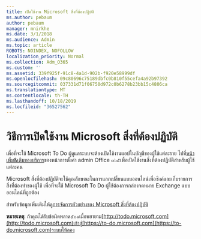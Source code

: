 ```yaml
---
title: เปิดใช้งาน Microsoft สิ่งที่ต้องปฏิบัติ
ms.author: pebaum
author: pebaum
manager: mnirkhe
ms.date: 3/1/2018
ms.audience: Admin
ms.topic: article
ROBOTS: NOINDEX, NOFOLLOW
localization_priority: Normal
ms.collection: Adm_O365
ms.custom: ''
ms.assetid: 339f925f-91c8-4a1d-902b-f920e58999df
ms.openlocfilehash: 09c80696c75189dbfc0b810f55cefa4a92b97392
ms.sourcegitcommit: 037331d71f06750d972c0b6278b23bb15c4806ca
ms.translationtype: MT
ms.contentlocale: th-TH
ms.lasthandoff: 10/18/2019
ms.locfileid: "36527562"
---
```

# <a name="how-to-enable-microsoft-to-do"></a>วิธีการเปิดใช้งาน Microsoft สิ่งที่ต้องปฏิบัติ

เพื่อที่จะใช้ Microsoft To Do ผู้ดูแลระบบจะต้องเปิดใช้งานแอปในบัญชีของผู้ใช้แต่ละราย ไปที่[หน้าเพิ่ม&amp;เติมของบริการ](https://portal.office.com/adminportal/home#/Settings/ServicesAndAddIns)ของหน้าการตั้งค่า admin Office ๓๖๕เพื่อเปิดใช้งานสิ่งที่ต้องปฏิบัติสำหรับผู้ใช้แต่ละคน 
  
Microsoft สิ่งที่ต้องปฏิบัติจะใช้คุณลักษณะในการแลกเปลี่ยนแบบออนไลน์เพื่อซิงค์และเก็บรายการสิ่งที่ต้องทำของผู้ใช้ เพื่อที่จะใช้ Microsoft To Do ผู้ใช้ต้องการกล่องจดหมาย Exchange แบบออนไลน์ที่ถูกต้อง
  
สำหรับข้อมูลเพิ่มเติมให้ดู[การจัดการตัวอย่างของ Microsoft สิ่งที่ต้องปฏิบัติ](https://support.office.com/article/490c1a8c-2333-4952-8125-841afadb9620.aspx)
  
 **หมายเหตุ**: ถ้าคุณได้รับข้อผิดพลาด๕๐๑เมื่อพยายาม[http://todo.microsoft.com](http://todo.microsoft.com)เข้าสู่[https://to-do.microsoft.com](https://to-do.microsoft.com)ระบบให้ลอง
  

